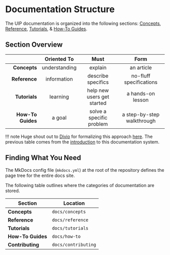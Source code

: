 # Documentation Structure

The UIP documentation is organized into the following sections: [Concepts](../../concepts/framework-overview/overview.md), [Reference](../../reference/overview.md), [Tutorials](../../tutorials/overview.md), & [How-To Guides](../../how-to/overview.md).

## Section Overview

|                   |  Oriented To  |            Must            |            Form            |
| ----------------: | :-----------: | :------------------------: | :------------------------: |
|      **Concepts** | understanding |          explain           |         an article         |
|     **Reference** |  information  |     describe specifics     |  no-fluff specifications   |
|     **Tutorials** |   learning    | help new users get started |     a hands-on lesson      |
| **How-To Guides** |    a goal     |  solve a specific problem  | a step-by-step walkthrough |

!!! note
    Huge shout out to [Divio](https://divio.com) for formalizing this approach [here](https://documentation.divio.com/).
    The previous table comes from the [introduction](https://documentation.divio.com/introduction/) to this documentation system.

## Finding What You Need

The MkDocs config file (`mkdocs.yml`) at the root of the repository defines the page tree for the entire docs site.

The following table outlines where the categories of documentation are stored.

| Section                | Location            |
|------------------------|---------------------|
| **Concepts**           | `docs/concepts`     |
| **Reference**          | `docs/reference`    |
| **Tutorials**          | `docs/tutorials`    |
| **How-To Guides**      | `docs/how-to`       |
| **Contributing**       | `docs/contributing` |
